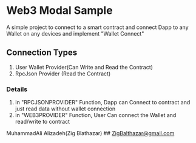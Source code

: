 # Web3 Modal Sample

A simple project to connect to a smart contract and connect Dapp to any Wallet on any devices and implement "Wallet Connect"

## Connection Types

1. User Wallet Provider(Can Write and Read the Contract)
2. RpcJson Provider (Read the Contract)

### Details
 1. in "RPCJSONPROVIDER" Function, Dapp can Connect to contract and just read data without wallet connection
 2. in "WEB3PROVIDER" Function, User Can connect the Wallet and read/write to contract


MuhammadAli Alizadeh(Zig Blathazar) ## ZigBalthazar@gmail.com
